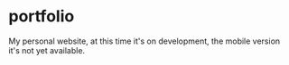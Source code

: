 # portfolio
My personal website, at this time it's on development, the mobile version it's not yet available.  
